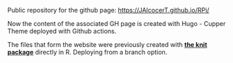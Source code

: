Public repository for the github page: <https://JAlcocerT.github.io/RPi/>

Now the content of the associated GH page is created with Hugo - Cupper Theme deployed with Github actions.

The files that form the website were previously created with [**the knit package**](https://www.rdocumentation.org/packages/knitr/) directly in R. Deploying from a branch option.
